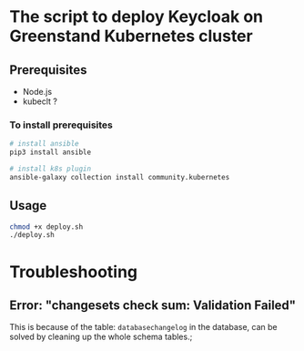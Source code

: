 # The script to deploy Keycloak on Greenstand Kubernetes cluster

## Prerequisites

- Node.js
- kubeclt ? 

### To install prerequisites 

```bash
# install ansible
pip3 install ansible

# install k8s plugin
ansible-galaxy collection install community.kubernetes
```

## Usage

```bash
chmod +x deploy.sh
./deploy.sh
```


# Troubleshooting

## Error: "changesets check sum: Validation Failed"

This is because of the table: `databasechangelog` in the database, can be solved by cleaning up the whole schema tables.;
